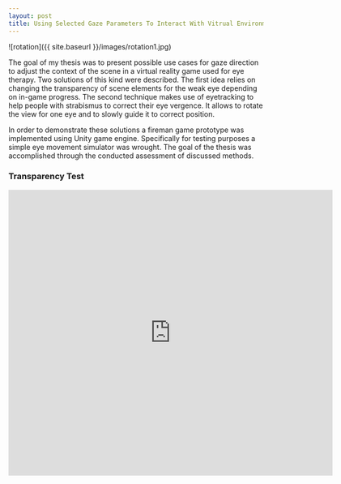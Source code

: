```yaml
---
layout: post
title: Using Selected Gaze Parameters To Interact With Vitrual Environments - Master's Thesis
---
```


![rotation]({{ site.baseurl }}/images/rotation1.jpg)

The goal of my thesis was to present possible use cases for gaze direction to adjust
the context of the scene in a virtual reality game used for eye therapy. Two solutions
of this kind were described. The first idea relies on changing the transparency of scene
elements for the weak eye depending on in-game progress. The second technique makes
use of eyetracking to help people with strabismus to correct their eye vergence. It allows
to rotate the view for one eye and to slowly guide it to correct position.

In order to demonstrate these solutions a fireman game prototype was implemented using Unity game engine. Specifically for testing purposes a simple eye movement
simulator was wrought. The goal of the thesis was accomplished through the conducted
assessment of discussed methods.

### Transparency Test
<iframe src="https://player.vimeo.com/video/585316231" width="640" height="564" frameborder="0" allow="autoplay; fullscreen" allowfullscreen></iframe>
